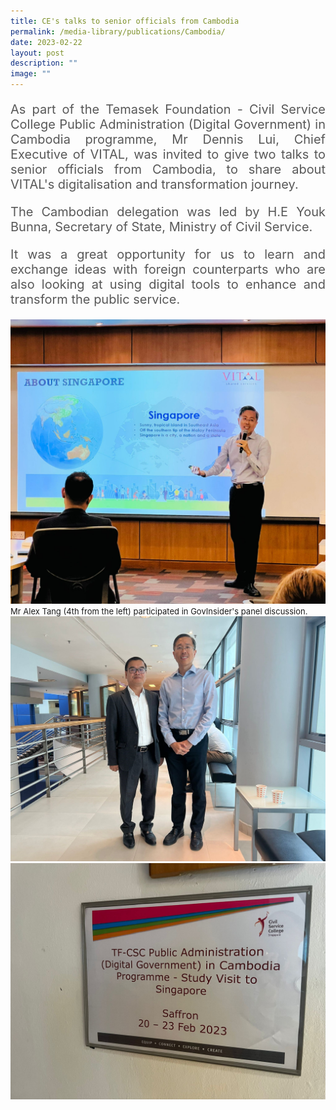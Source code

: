 ```yaml
---
title: CE's talks to senior officials from Cambodia
permalink: /media-library/publications/Cambodia/
date: 2023-02-22
layout: post
description: ""
image: ""
---
```

<p style="font-size: 20px;color:#585858;text-align:justify;">As part of the Temasek Foundation - Civil Service College Public Administration (Digital Government) in Cambodia programme, Mr Dennis Lui, Chief Executive of VITAL, was invited to give two talks to senior officials from Cambodia, to share about VITAL's digitalisation and transformation journey.</p>

<p style="font-size: 20px;color:#585858;text-align:justify;">The Cambodian delegation was led by H.E Youk Bunna, Secretary of State, Ministry of Civil Service.</p>

<p style="font-size: 20px;color:#585858;text-align:justify;">It was a great opportunity for us to learn and exchange ideas with foreign counterparts who are also looking at using digital tools to enhance and transform the public service.</p>

<img src="/images/Media/Cambodia 1.jpg">
<font size="-1">Mr Alex Tang (4th from the left) participated in GovInsider's panel discussion.</font>
<br>
<img src="/images/Media/Cambodia 2.jpg">
<br>
<img src="/images/Media/Cambodia 3.jpg">